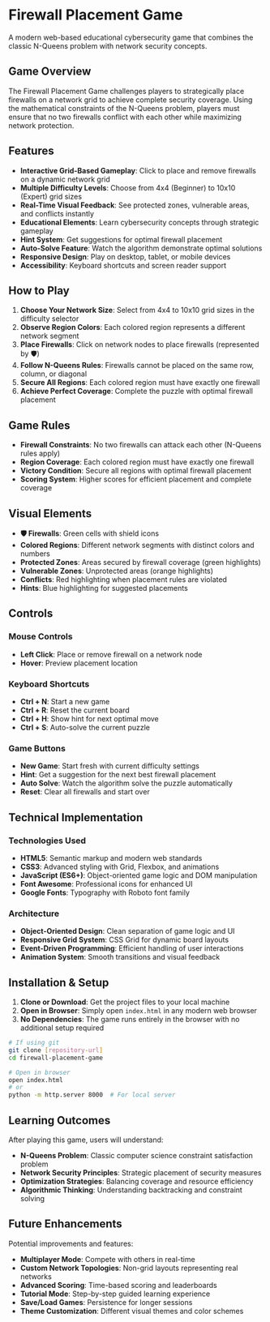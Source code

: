 # Firewall Placement Game

A modern web-based educational cybersecurity game that combines the classic N-Queens problem with network security concepts.

## Game Overview

The Firewall Placement Game challenges players to strategically place firewalls on a network grid to achieve complete security coverage. Using the mathematical constraints of the N-Queens problem, players must ensure that no two firewalls conflict with each other while maximizing network protection.

## Features

- **Interactive Grid-Based Gameplay**: Click to place and remove firewalls on a dynamic network grid
- **Multiple Difficulty Levels**: Choose from 4x4 (Beginner) to 10x10 (Expert) grid sizes
- **Real-Time Visual Feedback**: See protected zones, vulnerable areas, and conflicts instantly
- **Educational Elements**: Learn cybersecurity concepts through strategic gameplay
- **Hint System**: Get suggestions for optimal firewall placement
- **Auto-Solve Feature**: Watch the algorithm demonstrate optimal solutions
- **Responsive Design**: Play on desktop, tablet, or mobile devices
- **Accessibility**: Keyboard shortcuts and screen reader support

## How to Play

1. **Choose Your Network Size**: Select from 4x4 to 10x10 grid sizes in the difficulty selector
2. **Observe Region Colors**: Each colored region represents a different network segment
3. **Place Firewalls**: Click on network nodes to place firewalls (represented by 🛡️)
4. **Follow N-Queens Rules**: Firewalls cannot be placed on the same row, column, or diagonal
5. **Secure All Regions**: Each colored region must have exactly one firewall
6. **Achieve Perfect Coverage**: Complete the puzzle with optimal firewall placement

## Game Rules

- **Firewall Constraints**: No two firewalls can attack each other (N-Queens rules apply)
- **Region Coverage**: Each colored region must have exactly one firewall
- **Victory Condition**: Secure all regions with optimal firewall placement
- **Scoring System**: Higher scores for efficient placement and complete coverage

## Visual Elements

- **🛡️ Firewalls**: Green cells with shield icons
- **Colored Regions**: Different network segments with distinct colors and numbers
- **Protected Zones**: Areas secured by firewall coverage (green highlights)
- **Vulnerable Zones**: Unprotected areas (orange highlights)
- **Conflicts**: Red highlighting when placement rules are violated
- **Hints**: Blue highlighting for suggested placements

## Controls

### Mouse Controls
- **Left Click**: Place or remove firewall on a network node
- **Hover**: Preview placement location

### Keyboard Shortcuts
- **Ctrl + N**: Start a new game
- **Ctrl + R**: Reset the current board
- **Ctrl + H**: Show hint for next optimal move
- **Ctrl + S**: Auto-solve the current puzzle

### Game Buttons
- **New Game**: Start fresh with current difficulty settings
- **Hint**: Get a suggestion for the next best firewall placement
- **Auto Solve**: Watch the algorithm solve the puzzle automatically
- **Reset**: Clear all firewalls and start over

## Technical Implementation

### Technologies Used
- **HTML5**: Semantic markup and modern web standards
- **CSS3**: Advanced styling with Grid, Flexbox, and animations
- **JavaScript (ES6+)**: Object-oriented game logic and DOM manipulation
- **Font Awesome**: Professional icons for enhanced UI
- **Google Fonts**: Typography with Roboto font family

### Architecture
- **Object-Oriented Design**: Clean separation of game logic and UI
- **Responsive Grid System**: CSS Grid for dynamic board layouts
- **Event-Driven Programming**: Efficient handling of user interactions
- **Animation System**: Smooth transitions and visual feedback

## Installation & Setup

1. **Clone or Download**: Get the project files to your local machine
2. **Open in Browser**: Simply open `index.html` in any modern web browser
3. **No Dependencies**: The game runs entirely in the browser with no additional setup required

```bash
# If using git
git clone [repository-url]
cd firewall-placement-game

# Open in browser
open index.html
# or
python -m http.server 8000  # For local server
```

## Learning Outcomes

After playing this game, users will understand:

- **N-Queens Problem**: Classic computer science constraint satisfaction problem
- **Network Security Principles**: Strategic placement of security measures
- **Optimization Strategies**: Balancing coverage and resource efficiency
- **Algorithmic Thinking**: Understanding backtracking and constraint solving

## Future Enhancements

Potential improvements and features:
- **Multiplayer Mode**: Compete with others in real-time
- **Custom Network Topologies**: Non-grid layouts representing real networks
- **Advanced Scoring**: Time-based scoring and leaderboards
- **Tutorial Mode**: Step-by-step guided learning experience
- **Save/Load Games**: Persistence for longer sessions
- **Theme Customization**: Different visual themes and color schemes